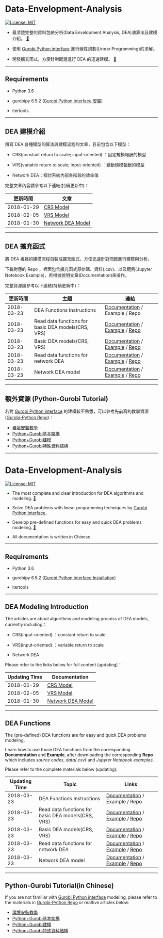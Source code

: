 # Data-Envelopment-Analysis

[![License: MIT](https://img.shields.io/badge/License-MIT-blue.svg)](https://opensource.org/licenses/MIT)

* 最清楚完整的資料包絡分析(Data Envelopment Analysis, DEA)演算法及建模介紹。 [:door:](#DEA_model)
 

* 使用 [Gurobi Python interface](http://www.gurobi.com/resources/seminars-and-videos/modeling-with-the-gurobi-python-interface) 進行線性規劃(Linear Programming)的求解。

* 開發擴充函式，方便針對問題進行 DEA 的迅速建模。 [:door:](#DEA_function)

--------

## Requirements

* Python 3.6

* gurobipy 6.5.2 ([Gurobi Python interface 安裝](https://github.com/wurmen/Gurobi-Python/blob/master/Installation/%E5%AE%89%E8%A3%9D%E6%95%99%E5%AD%B8.md))

* itertools

--------

<h2 id='DEA_model'>DEA 建模介紹 </h2>

撰寫 DEA 各種模型的算法與建模流程的文章，目前包含以下模型：

* CRS(constant return to scale; input-oriented) ：固定規模報酬的模型

* VRS(variable return to scale; input-oriented) ：變動規模報酬的模型

* Network DEA：探討系統內部各階段的效率值

完整文章內容請參考以下連結(持續更新中)：

|更新時間|文章|
|---|--|
|2018-01-29|[CRS Model](https://github.com/wurmen/DEA/blob/master/CRS_Model/CRS%20model.md)|
|2018-02-05|[VRS Model](https://github.com/wurmen/DEA/blob/master/VAS_Model/VRS%20model.md)|
|2018-01-30|[Network DEA Model](https://github.com/wurmen/DEA/blob/master/Network_DEA/network_dea.md)|


--------

<h2 id='DEA_function'>DEA 擴充函式 </h2>

將 DEA 複雜的建模流程包裝成擴充函式，方便迅速針對問題進行建模與分析。

下載對應的 Repo ，裡面包含擴充函式原始碼、資料(.csv)、以及範例(Jupyter Notebook Example)，再根據說明文章(Documentation)來操作。

完整資源請參考以下連結(持續更新中)：

|更新時間|主題|連結|
|---|---|---|
|2018-03-23|DEA Functions Instructions|[Documentation](https://github.com/wurmen/DEA/blob/master/Functions/user's%20guide.md) / Example / Repo|
|2018-03-23|Read data functions for basic DEA models(CRS, VRS)|[Documentation](https://github.com/wurmen/DEA/blob/master/Functions/read_data_function.md) / [Example](https://github.com/wurmen/DEA/blob/master/Functions/basic_DEA_data%26code/read_data_example.ipynb) / [Repo](https://github.com/wurmen/DEA/tree/master/Functions/basic_DEA_data%26code)|
|2018-03-23|Basic DEA models(CRS, VRS)|[Documentation](https://github.com/wurmen/DEA/blob/master/Functions/basic_dea_functions.md) / [Example](https://github.com/wurmen/DEA/blob/master/Functions/basic_DEA_data%26code/basic_DEA_function.ipynb) / [Repo](https://github.com/wurmen/DEA/tree/master/Functions/basic_DEA_data%26code)|
|2018-03-23|Read data functions for network DEA|[Documentation](https://github.com/wurmen/DEA/blob/master/Functions/read_data_for_networkDEA.md) / [Example](https://github.com/wurmen/DEA/blob/master/Functions/network_data%26code/Read_data_for_network_DEA_function%20example.ipynb) / [Repo](https://github.com/wurmen/DEA/tree/master/Functions/network_data%26code)|
|2018-03-23|Network DEA model|[Documentation](https://github.com/wurmen/DEA/blob/master/Functions/network_DEA_function.md) / [Example](https://github.com/wurmen/DEA/blob/master/Functions/network_data%26code/Network_DEA_function_example.ipynb) / [Repo](https://github.com/wurmen/DEA/tree/master/Functions/network_data%26code)|


--------


## 額外資源 (Python-Gurobi Tutorial)
若對 [Gurobi Python interface](http://www.gurobi.com/resources/seminars-and-videos/modeling-with-the-gurobi-python-interface) 的建模較不熟悉，可以參考先前寫的教學資源([Gurobi-Python Repo](https://github.com/wurmen/Gurobi-Python))：

- [環境安裝教學](https://github.com/wurmen/Gurobi-Python/blob/master/Installation/%E5%AE%89%E8%A3%9D%E6%95%99%E5%AD%B8.md)
- [Python+Gurobi基本架構](https://github.com/wurmen/Gurobi-Python/blob/master/python-gurobi%20%20model/Python+Gurobi%E5%9F%BA%E6%9C%AC%E6%9E%B6%E6%A7%8B.md)<br>
- [Python+Gurobi建模](https://github.com/wurmen/Gurobi-Python/blob/master/python-gurobi%20%20model/Python+Gurobi%E5%BB%BA%E6%A8%A1.md)<br>
- [Python+Gurobi特殊資料結構](https://github.com/wurmen/Gurobi-Python/blob/master/python-gurobi%20%20model/Python%2BGurobi%E7%89%B9%E6%AE%8A%E8%B3%87%E6%96%99%E7%B5%90%E6%A7%8B.ipynb)



--------

# Data-Envelopment-Analysis 

[![License: MIT](https://img.shields.io/badge/License-MIT-blue.svg)](https://opensource.org/licenses/MIT)

* The most complete and clear introduction for DEA algorithms and modeling. [:door:](#DEA_model_en)

* Solve DEA problems with linear programming techniques by [Gurobi Python interface](http://www.gurobi.com/resources/seminars-and-videos/modeling-with-the-gurobi-python-interface).

* Develop pre-defined functions for easy and quick DEA problems modeling. [:door:](#DEA_function_en)

* All documentation is written in Chinese.

--------

## Requirements

* Python 3.6

* gurobipy 6.5.2 ([Gurobi Python interface Installation](https://github.com/wurmen/Gurobi-Python/blob/master/Installation/%E5%AE%89%E8%A3%9D%E6%95%99%E5%AD%B8.md))

* itertools

--------

<h2 id='DEA_model_en'>DEA Modeling Introduction </h2>

The articles are about algorithms and modeling process of DEA models, currently including：

* CRS(input-oriented) ：constant return to scale

* VRS(input-oriented) ：variable return to scale

* Network DEA

Please refer to the links below for full content (updating)：

|Updating Time|Documentation|
|---|--|
|2018-01-29|[CRS Model](https://github.com/wurmen/DEA/blob/master/CRS_Model/CRS%20model.md)|
|2018-02-05|[VRS Model](https://github.com/wurmen/DEA/blob/master/VAS_Model/VRS%20model.md)|
|2018-01-30|[Network DEA Model](https://github.com/wurmen/DEA/blob/master/Network_DEA/network_dea.md)|


--------

<h2 id='DEA_function_en'>DEA Functions </h2>

The (pre-defined) DEA functions are for easy and quick DEA problems modeling.

Learn how to use those DEA functions from the corresponding **Documentation** and **Example**, after downloading the corresponding **Repo** which includes *source codes*, *data(.csv)* and *Jupyter Notebook examples*.

Please refer to the complete materials below (updating):

|Updating Time|Topic|Links|
|---|---|---|
|2018-03-23|DEA Functions Instructions|[Documentation](https://github.com/wurmen/DEA/blob/master/Functions/user's%20guide.md) / Example / Repo|
|2018-03-23|Read data functions for basic DEA models(CRS, VRS)|[Documentation](https://github.com/wurmen/DEA/blob/master/Functions/read_data_function.md) / [Example](https://github.com/wurmen/DEA/blob/master/Functions/basic_DEA_data%26code/read_data_example.ipynb) / [Repo](https://github.com/wurmen/DEA/tree/master/Functions/basic_DEA_data%26code)|
|2018-03-23|Basic DEA models(CRS, VRS)|[Documentation](https://github.com/wurmen/DEA/blob/master/Functions/basic_dea_functions.md) / [Example](https://github.com/wurmen/DEA/blob/master/Functions/basic_DEA_data%26code/basic_DEA_function.ipynb) / [Repo](https://github.com/wurmen/DEA/tree/master/Functions/basic_DEA_data%26code)|
|2018-03-23|Read data functions for network DEA|[Documentation](https://github.com/wurmen/DEA/blob/master/Functions/read_data_for_networkDEA.md) / [Example](https://github.com/wurmen/DEA/blob/master/Functions/network_data%26code/Read_data_for_network_DEA_function%20example.ipynb) / [Repo](https://github.com/wurmen/DEA/tree/master/Functions/network_data%26code)|
|2018-03-23|Network DEA model|[Documentation](https://github.com/wurmen/DEA/blob/master/Functions/network_DEA_function.md) / [Example](https://github.com/wurmen/DEA/blob/master/Functions/network_data%26code/Network_DEA_function_example.ipynb) / [Repo](https://github.com/wurmen/DEA/tree/master/Functions/network_data%26code)|


--------


## Python-Gurobi Tutorial(in Chinese)
If you are not familiar with [Gurobi Python interface](http://www.gurobi.com/resources/seminars-and-videos/modeling-with-the-gurobi-python-interface) modeling, please refer to the materials in [Gurobi-Python Repo](https://github.com/wurmen/Gurobi-Python) or realtive articles below:

- [環境安裝教學](https://github.com/wurmen/Gurobi-Python/blob/master/Installation/%E5%AE%89%E8%A3%9D%E6%95%99%E5%AD%B8.md)
- [Python+Gurobi基本架構](https://github.com/wurmen/Gurobi-Python/blob/master/python-gurobi%20%20model/Python+Gurobi%E5%9F%BA%E6%9C%AC%E6%9E%B6%E6%A7%8B.md)<br>
- [Python+Gurobi建模](https://github.com/wurmen/Gurobi-Python/blob/master/python-gurobi%20%20model/Python+Gurobi%E5%BB%BA%E6%A8%A1.md)<br>
- [Python+Gurobi特殊資料結構](https://github.com/wurmen/Gurobi-Python/blob/master/python-gurobi%20%20model/Python%2BGurobi%E7%89%B9%E6%AE%8A%E8%B3%87%E6%96%99%E7%B5%90%E6%A7%8B.ipynb)

